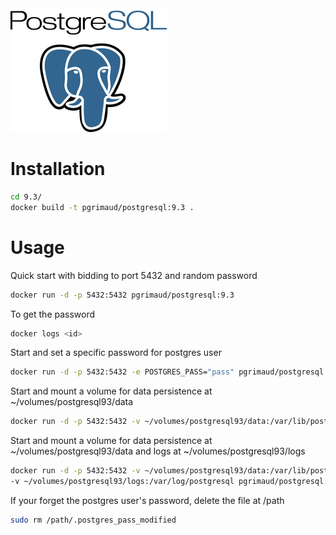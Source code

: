 <a href="http://www.postgresql.org/" target="_blank">
    <img src="https://raw.githubusercontent.com/pascalgrimaud/docker/master/postgresql/postgresql.png"/>
</a>

# Installation
```bash
cd 9.3/
docker build -t pgrimaud/postgresql:9.3 .
```
# Usage

Quick start with bidding to port 5432 and random password
```bash
docker run -d -p 5432:5432 pgrimaud/postgresql:9.3
```

To get the password
```bash
docker logs <id>
```

Start and set a specific password for postgres user
```bash
docker run -d -p 5432:5432 -e POSTGRES_PASS="pass" pgrimaud/postgresql:9.3
```

Start and mount a volume for data persistence at ~/volumes/postgresql93/data
```bash
docker run -d -p 5432:5432 -v ~/volumes/postgresql93/data:/var/lib/postgresql pgrimaud/postgresql:9.3
```

Start and mount a volume for data persistence at ~/volumes/postgresql93/data and logs at ~/volumes/postgresql93/logs
```bash
docker run -d -p 5432:5432 -v ~/volumes/postgresql93/data:/var/lib/postgresql \
-v ~/volumes/postgresql93/logs:/var/log/postgresql pgrimaud/postgresql:9.3
```


If your forget the postgres user's password, delete the file at /path
```bash
sudo rm /path/.postgres_pass_modified
```
